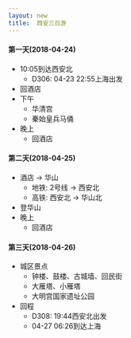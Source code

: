 ```yaml
---
layout: new
title:  西安三日游
---
```


#### 第一天(2018-04-24)

* 10:05到达西安北
    * D306: 04-23 22:55上海出发
* 回酒店
* 下午
    * 华清宫
    * 秦始皇兵马俑
* 晚上
    * 回酒店

#### 第二天(2018-04-25)

* 酒店 -&gt; 华山
    * 地铁: 2号线 -&gt; 西安北
    * 高铁: 西安北 -&gt; 华山北
* 登华山
* 晚上
    * 回酒店

#### 第三天(2018-04-26)

* 城区景点
    * 钟楼、鼓楼、古城墙、回民街
    * 大雁塔、小雁塔
    * 大明宫国家遗址公园
* 回程
    * D308: 19:44西安北出发
    * 04-27 06:26到达上海
